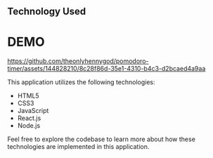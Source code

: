 ## Technology Used

# DEMO

https://github.com/theonlyhennygod/pomodoro-timer/assets/144828210/8c28f86d-35e1-4310-b4c3-d2bcaed4a9aa


This application utilizes the following technologies:

- HTML5
- CSS3
- JavaScript
- React.js
- Node.js


Feel free to explore the codebase to learn more about how these technologies are implemented in this application.

